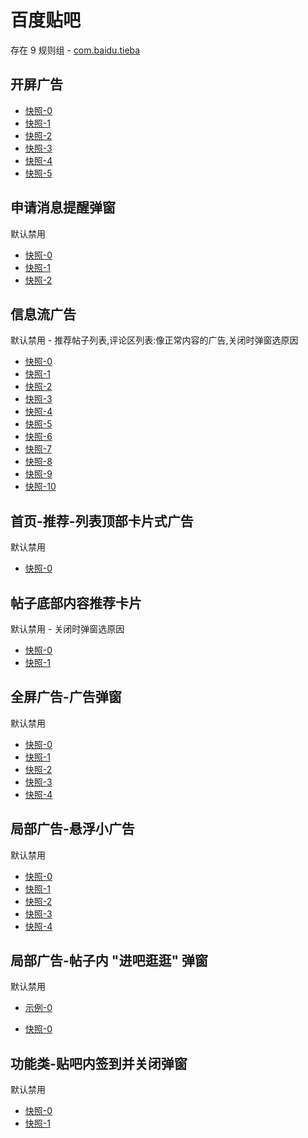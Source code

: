 # 百度贴吧

存在 9 规则组 - [com.baidu.tieba](/src/apps/com.baidu.tieba.ts)

## 开屏广告

- [快照-0](https://i.gkd.li/i/12775906)
- [快照-1](https://i.gkd.li/i/12566191)
- [快照-2](https://i.gkd.li/i/12870916)
- [快照-3](https://i.gkd.li/i/13233500)
- [快照-4](https://i.gkd.li/i/13322227)
- [快照-5](https://i.gkd.li/i/13168386)

## 申请消息提醒弹窗

默认禁用

- [快照-0](https://i.gkd.li/i/13536170)
- [快照-1](https://i.gkd.li/i/13675694)
- [快照-2](https://i.gkd.li/i/13804455)

## 信息流广告

默认禁用 - 推荐帖子列表,评论区列表:像正常内容的广告,关闭时弹窗选原因

- [快照-0](https://i.gkd.li/i/12775913)
- [快照-1](https://i.gkd.li/i/13043133)
- [快照-2](https://i.gkd.li/i/13054256)
- [快照-3](https://i.gkd.li/i/12775930)
- [快照-4](https://i.gkd.li/i/12840951)
- [快照-5](https://i.gkd.li/i/12775916)
- [快照-6](https://i.gkd.li/i/12775892)
- [快照-7](https://i.gkd.li/i/13328300)
- [快照-8](https://i.gkd.li/i/13402610)
- [快照-9](https://i.gkd.li/i/13459289)
- [快照-10](https://i.gkd.li/i/12775914)

## 首页-推荐-列表顶部卡片式广告

默认禁用

- [快照-0](https://i.gkd.li/i/13060892)

## 帖子底部内容推荐卡片

默认禁用 - 关闭时弹窗选原因

- [快照-0](https://i.gkd.li/i/12775882)
- [快照-1](https://i.gkd.li/i/12775914)

## 全屏广告-广告弹窗

默认禁用

- [快照-0](https://i.gkd.li/i/13060891)
- [快照-1](https://i.gkd.li/i/13222361)
- [快照-2](https://i.gkd.li/i/13168383)
- [快照-3](https://i.gkd.li/i/13322120)
- [快照-4](https://i.gkd.li/i/13328246)

## 局部广告-悬浮小广告

默认禁用

- [快照-0](https://i.gkd.li/i/13115167)
- [快照-1](https://i.gkd.li/i/13327933)
- [快照-2](https://i.gkd.li/i/13296280)
- [快照-3](https://i.gkd.li/i/13625336)
- [快照-4](https://i.gkd.li/i/13627881)

## 局部广告-帖子内 "进吧逛逛" 弹窗

默认禁用

- [示例-0](https://m.gkd.li/57941037/e45542c9-cee7-4fa6-874d-0682c53f629b)

- [快照-0](https://i.gkd.li/i/14571741)

## 功能类-贴吧内签到并关闭弹窗

默认禁用

- [快照-0](https://i.gkd.li/i/13776801)
- [快照-1](https://i.gkd.li/i/13776424)
